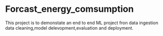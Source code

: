 # Forcast_energy_comsumption
This project is to demonstate an end to end ML project fron data ingestion data cleaning,model delevopment,evaluation and deployment.